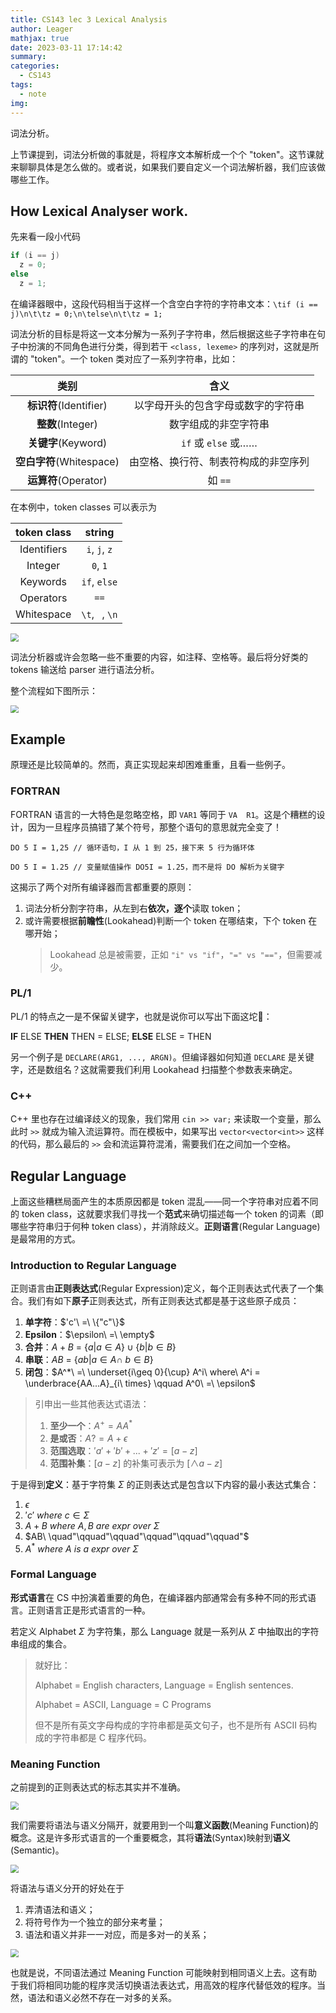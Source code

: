 ```yaml
---
title: CS143 lec 3 Lexical Analysis
author: Leager
mathjax: true
date: 2023-03-11 17:14:42
summary:
categories:
  - CS143
tags:
  - note
img:
---
```


词法分析。

<!--more-->

上节课提到，词法分析做的事就是，将程序文本解析成一个个 "token"。这节课就来聊聊具体是怎么做的。或者说，如果我们要自定义一个词法解析器，我们应该做哪些工作。

## How Lexical Analyser work.

先来看一段小代码

```c++
if (i == j)
  z = 0;
else
  z = 1;
```

在编译器眼中，这段代码相当于这样一个含空白字符的字符串文本：`\tif (i == j)\n\t\tz = 0;\n\telse\n\t\tz = 1;`

词法分析的目标是将这一文本分解为一系列子字符串，然后根据这些子字符串在句子中扮演的不同角色进行分类，得到若干 `<class, lexeme>` 的序列对，这就是所谓的 "token"。一个 token 类对应了一系列字符串，比如：

| 类别 | 含义 |
|:-:|:-:|
| **标识符**(Identifier) | 以字母开头的包含字母或数字的字符串 |
| **整数**(Integer) | 数字组成的非空字符串 |
| **关键字**(Keyword) | `if` 或 `else` 或…… |
| **空白字符**(Whitespace) | 由空格、换行符、制表符构成的非空序列 |
| **运算符**(Operator) | 如 `==` |

在本例中，token classes 可以表示为

| token class | string |
|:-:|:-:|
| Identifiers | `i`, `j`, `z` |
| Integer | `0`, `1` |
| Keywords | `if`, `else` |
| Operators | `==` |
| Whitespace | `\t`, ` `, `\n` |

<img src="1.png" style="zoom:80%;" />

词法分析器或许会忽略一些不重要的内容，如注释、空格等。最后将分好类的 tokens 输送给 parser 进行语法分析。

整个流程如下图所示：

<img src="2.png" style="zoom:80%;" />

## Example

原理还是比较简单的。然而，真正实现起来却困难重重，且看一些例子。

### FORTRAN

FORTRAN 语言的一大特色是忽略空格，即 `VAR1` 等同于 `VA  R1`。这是个糟糕的设计，因为一旦程序员搞错了某个符号，那整个语句的意思就完全变了！

```FORTRAN
DO 5 I = 1,25 // 循环语句，I 从 1 到 25，接下来 5 行为循环体

DO 5 I = 1.25 // 变量赋值操作 DO5I = 1.25，而不是将 DO 解析为关键字
```

这揭示了两个对所有编译器而言都重要的原则：

1. 词法分析分割字符串，从左到右**依次，逐个**读取 token；
2. 或许需要根据**前瞻性**(Lookahead)判断一个 token 在哪结束，下个 token 在哪开始；
   > Lookahead 总是被需要，正如 `"i" vs "if"`，`"=" vs "=="`，但需要减少。

### PL/1

PL/1 的特点之一是不保留关键字，也就是说你可以写出下面这坨💩：

**IF** ELSE **THEN** THEN = ELSE; **ELSE** ELSE = THEN

另一个例子是 `DECLARE(ARG1, ..., ARGN)`。但编译器如何知道 `DECLARE` 是关键字，还是数组名？这就需要我们利用 Lookahead 扫描整个参数表来确定。

### C++

C++ 里也存在过编译歧义的现象，我们常用 `cin >> var;` 来读取一个变量，那么此时 `>>` 就成为输入流运算符。而在模板中，如果写出 `vector<vector<int>>` 这样的代码，那么最后的 `>>` 会和流运算符混淆，需要我们在之间加一个空格。

## Regular Language

上面这些糟糕局面产生的本质原因都是 token 混乱——同一个字符串对应着不同的 token class，这就要求我们寻找一个**范式**来确切描述每一个 token 的词素（即哪些字符串归于何种 token class），并消除歧义。**正则语言**(Regular Language) 是最常用的方式。

### Introduction to Regular Language

正则语言由**正则表达式**(Regular Expression)定义，每个正则表达式代表了一个集合。我们有如下**原子**正则表达式，所有正则表达式都是基于这些原子成员：

1. **单字符**：$'c'\ =\ \{"c"\}$
2. **Epsilon**：$\epsilon\ =\ \empty$
3. **合并**：$A + B\ =\ \{a|a\in A\} \cup \{b|b\in B\}$
4. **串联**：$AB\ =\ \{ab|a\in A\cap\ b\in B\}$
5. **闭包**：$A^*\ =\ \underset{i\geq 0}{\cup} A^i\ where\ A^i = \underbrace{AA...A}_{i\ times} \qquad A^0\ =\ \epsilon$

> 引申出一些其他表达式语法：
>
> 1. **至少一个**：$A^+ = AA^*$
> 2. **是或否**：$A? = A + \epsilon$
> 3. **范围选取**：$'a' + 'b' + ... + 'z' = [a-z]$
> 4. **范围补集**：$[a-z]$ 的补集可表示为 $[\wedge a-z]$

于是得到**定义**：基于字符集 $\Sigma$ 的正则表达式是包含以下内容的最小表达式集合：

1. $\epsilon$
2. $'c'\ where\ c \in \Sigma$
3. $A+B\ where\ A, B \ are\ expr\ over\ \Sigma$
4. $AB\ \quad"\qquad"\qquad"\qquad"\qquad"\qquad"$
5. $A^*\ where\ A \ is\ a\ expr\ over\ \Sigma$

### Formal Language

**形式语言**在 CS 中扮演着重要的角色，在编译器内部通常会有多种不同的形式语言。正则语言正是形式语言的一种。

若定义 Alphabet $\Sigma$ 为字符集，那么 Language 就是一系列从 $\Sigma$ 中抽取出的字符串组成的集合。

> 就好比：
> 
> Alphabet = English characters, Language = English sentences.
> 
> Alphabet = ASCII, Language = C Programs
>
> 但不是所有英文字母构成的字符串都是英文句子，也不是所有 ASCII 码构成的字符串都是 C 程序代码。

### Meaning Function

之前提到的正则表达式的标志其实并不准确。

<img src = "3.png" style = "zoom:80%">

我们需要将语法与语义分隔开，就要用到一个叫**意义函数**(Meaning Function)的概念。这是许多形式语言的一个重要概念，其将**语法**(Syntax)映射到**语义**(Semantic)。

<img src = "5.png" style = "zoom:80%">

将语法与语义分开的好处在于

1. 弄清语法和语义；
2. 将符号作为一个独立的部分来考量；
3. 语法和语义并非一一对应，而是多对一的关系；
   
<img src = "4.png" style = "zoom:80%">

也就是说，不同语法通过 Meaning Function 可能映射到相同语义上去。这有助于我们将相同功能的程序灵活切换语法表达式，用高效的程序代替低效的程序。当然，语法和语义必然不存在一对多的关系。